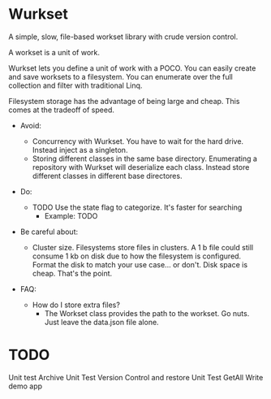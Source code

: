 ﻿# Wurkset #
A simple, slow, file-based workset library with crude version control.

A workset is a unit of work.

Wurkset lets you define a unit of work with a POCO.  You can easily create and save worksets to a filesystem.  You can enumerate over the full collection and filter with traditional Linq.

Filesystem storage has the advantage of being large and cheap.  This comes at the tradeoff of speed.


* Avoid:
	* Concurrency with Wurkset.  You have to wait for the hard drive.  Instead inject as a singleton.
	* Storing different classes in the same base directory.  Enumerating a repository with Wurkset will deserialize each class.  Instead store different classes in different base directores.
	
* Do:
	* TODO Use the state flag to categorize.  It's faster for searching
		* Example: TODO
	
* Be careful about:
	* Cluster size. Filesystems store files in clusters.  A 1 b file could still consume 1 kb on disk due to how the filesystem is configured. Format the disk to match your use case... or don't.  Disk space is cheap.  That's the point.
	
* FAQ:
	* How do I store extra files?
		* The Workset class provides the path to the workset.  Go nuts.  Just leave the data.json file alone.

# TODO
Unit test Archive
Unit Test Version Control and restore
Unit Test GetAll
Write demo app